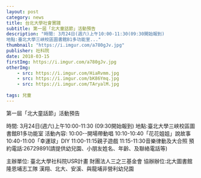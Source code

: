 ```yaml
---
layout: post
category: news
title: 台北大學社會實踐
subtitle: 第一屆「北大童話節」活動預告
description: "時間: 3月24日(週六)上午10:00-11:30(09:30開始報到)
地點:臺北大學三峽校區圖書館B1多功能室..."
thumbnail: "https://i.imgur.com/a780gJv.jpg"
publisher: 社科院
date: 2018-03-15
firstImg: https://i.imgur.com/a780gJv.jpg
otherImg:
    - src: https://i.imgur.com/HiaRvmm.jpg
    - src: https://i.imgur.com/bK86Ymq.jpg
    - src: https://i.imgur.com/TAryalM.jpg
    
tags: 兒童
---
```


第一屆「北大童話節」活動預告

時間: 3月24日(週六)上午10:00-11:30
(09:30開始報到)
地點:臺北大學三峽校區圖書館B1多功能室
活動內容: 
10:00--開場帶動唱
10:10-10:40「花花姐姐」說故事
10:40-11:00「幸運球」DIY
11:00-11:15親子遊戲
11:15-11:30音樂律動及大合照
預約電話:26729891(請提供幼兒園、小朋友姓名、年齡、及聯絡電話等)

主辦單位:
臺北大學社科院USR計畫
財團法人三之三基金會
協辦辦位:北大圖書館
隆恩埔志工隊
漢翔、北大、安溪、與龍埔非營利幼兒園